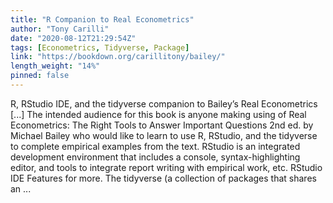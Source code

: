 ```yaml
---
title: "R Companion to Real Econometrics"
author: "Tony Carilli"
date: "2020-08-12T21:29:54Z"
tags: [Econometrics, Tidyverse, Package]
link: "https://bookdown.org/carillitony/bailey/"
length_weight: "14%"
pinned: false
---
```


R, RStudio IDE, and the tidyverse companion to Bailey’s Real Econometrics [...] The intended audience for this book is anyone making using of Real Econometrics: The Right Tools to Answer Important Questions 2nd ed. by Michael Bailey who would like to learn to use R, RStudio, and the tidyverse to complete empirical examples from the text. RStudio is an integrated development environment that includes a console, syntax-highlighting editor, and tools to integrate report writing with empirical work, etc. RStudio IDE Features for more. The tidyverse (a collection of packages that shares an ...
